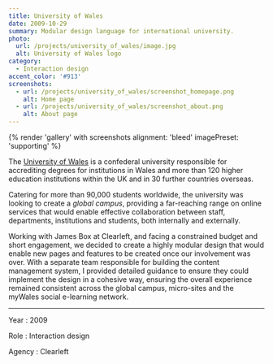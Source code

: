 ```yaml
---
title: University of Wales
date: 2009-10-29
summary: Modular design language for international university.
photo:
  url: /projects/university_of_wales/image.jpg
  alt: University of Wales logo
category:
  - Interaction design
accent_color: '#913'
screenshots:
  - url: /projects/university_of_wales/screenshot_homepage.png
    alt: Home page
  - url: /projects/university_of_wales/screenshot_about.png
    alt: About page
---
```

{% render 'gallery' with screenshots
  alignment: 'bleed'
  imagePreset: 'supporting'
%}

The [University of Wales][1] is a confederal university responsible for accrediting degrees for institutions in Wales and more than 120 higher education institutions within the UK and in 30 further countries overseas.

Catering for more than 90,000 students worldwide, the university was looking to create a *global campus*, providing a far-reaching range on online services that would enable effective collaboration between staff, departments, institutions and students, both internally and externally.

Working with James Box at Clearleft, and facing a constrained budget and short engagement, we decided to create a highly modular design that would enable new pages and features to be created once our involvement was over. With a separate team responsible for building the content management system, I provided detailed guidance to ensure they could implement the design in a cohesive way, ensuring the overall experience remained consistent across the global campus, micro-sites and the myWales social e-learning network.

---

Year
: 2009

Role
: Interaction design

Agency
: Clearleft

[1]: https://www.wales.ac.uk

